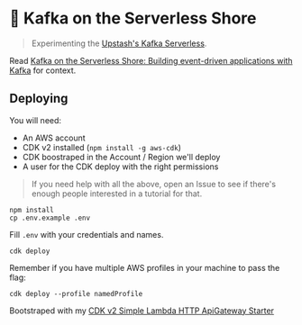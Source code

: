 # 🐚 Kafka on the Serverless Shore

> Experimenting the [Upstash's Kafka Serverless](https://upstash.com/kafka).

Read [Kafka on the Serverless Shore: Building event-driven applications with Kafka](https://dev.to/aws-builders/kafka-on-the-serverless-shore-building-event-driven-applications-with-kafka-23df) for context.

## Deploying

You will need:

- An AWS account
- CDK v2 installed (`npm install -g aws-cdk`)
- CDK boostraped in the Account / Region we'll deploy
- A user for the CDK deploy with the right permissions

> If you need help with all the above, open an Issue to see if there's enough people interested in a tutorial for that.

```
npm install
cp .env.example .env
```

Fill `.env` with your credentials and names.

```
cdk deploy
```

Remember if you have multiple AWS profiles in your machine to pass the flag:

```
cdk deploy --profile namedProfile
```

Bootstraped with my [CDK v2 Simple Lambda HTTP ApiGateway Starter](https://github.com/ibrahimcesar/cdk-simple-lambda-starter)
